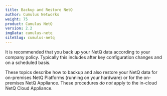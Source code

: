 ```yaml
---
title: Backup and Restore NetQ
author: Cumulus Networks
weight: 75
product: Cumulus NetQ
version: 2.2
imgData: cumulus-netq
siteSlug: cumulus-netq
---
```


It is recommended that you back up your NetQ data according to your company policy. Typically this includes after key configuration changes and on a scheduled basis.

These topics describe how to backup and also restore your NetQ data for on-premises NetQ Platforms (running on your hardware) or for the on-premises NetQ Appliance. These procedures *do not* apply to the in-cloud NetQ Cloud Appliance.
